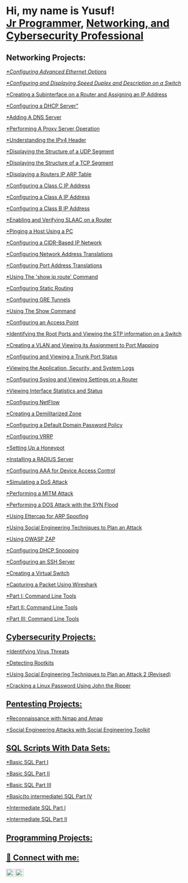 <h1>Hi, my name is Yusuf! <br/><a href="https://github.com/YusufOYusuf">Jr Programmer</a>, <a href="https://www.linkedin.com/in/yusuf-yusuf-5244b823b/">Networking, and Cybersecurity Professional</a>


<h2>Networking Projects:</h2>

  
  <cite><a href="https://github.com/YusufOYusuf/Configuring-Advanced-Ethernet-Options">*Configuring Advanced Ethernet Options</a>
    
 <cite><a href="https://github.com/YusufOYusuf/Configuring-and-Displaying-Speed-Duplex-and-Description-on-a-Switch/blob/main/README.md">*Configuring and Displaying Speed Duplex and Description on a Switch
    
 <cite><a href="https://github.com/YusufOYusuf/Creating-a-Subinterface-on-a-Router-and-Assigning-an-IP-Address/blob/main/README.md">*Creating a Subinterface on a Router and Assigning an IP Address
   
 <cite><a href="https://github.com/YusufOYusuf/Configuring-a-DHCP-Server/blob/main/README.md">*Configuring a DHCP Server"
   
 <cite><a href="https://github.com/YusufOYusuf/Adding-A-DNS-Server/blob/main/README.md">*Adding A DNS Server
   
<cite><a href="https://github.com/YusufOYusuf/Performing-A-Proxy-Server-Operation/blob/main/README.md">*Performing A Proxy Server Operation
    
<cite><a href="https://github.com/YusufOYusuf/Understanding-the-IPv4-Header/blob/main/README.md">*Understanding the IPv4 Header
  
<cite><a href="https://github.com/YusufOYusuf/Displaying-the-Structure-of-a-UDP-Segment/blob/main/README.md">*Displaying the Structure of a UDP Segment
  
<cite><a href="https://github.com/YusufOYusuf/Displaying-the-Structure-of-a-TCP-Segment/blob/main/README.md">*Displaying the Structure of a TCP Segment
  
<cite><a href="https://github.com/YusufOYusuf/Displaying-a-Router-s-IP-ARP-Table/blob/main/README.md">*Displaying a Routers IP ARP Table
  
<cite><a href="https://github.com/YusufOYusuf/Configuring-a-Class-C-IP-Address/blob/main/README.md">*Configuring a Class C IP Address
  
<cite><a href="https://github.com/YusufOYusuf/Configuring-a-Class-A-IP-Address/blob/main/README.md">*Configuring a Class A IP Address
  
<cite><a href="https://github.com/YusufOYusuf/Configuring-a-Class-B-IP-Address/blob/main/README.md">*Configuring a Class B IP Address

<cite><a href="https://github.com/YusufOYusuf/Enabling-and-Verifyng-SLAAC-on-a-Router/blob/main/README.md">*Enabling and Verifying SLAAC on a Router

<cite><a href="https://github.com/YusufOYusuf/Pinging-a-Host-Using-a-PC/blob/main/README.md">*Pinging a Host Using a PC

<cite><a href="https://github.com/YusufOYusuf/Configuring-a-CDIR-Based-IP-Network/blob/main/README.md">*Configuring a CIDR-Based IP Network

<cite><a href="https://github.com/YusufOYusuf/Configuring-Network-Address-Translation/blob/main/README.md">*Configuring Network Address Translations

<cite><a href="https://github.com/YusufOYusuf/Configuring-Port-Address-Translation/blob/main/README.md">*Configuring Port Address Translations
  
<cite><a href="https://github.com/YusufOYusuf/Using-the-show-ip-route-command/blob/main/README.md">*Using The 'show ip route' Command
  
<cite><a href="https://github.com/YusufOYusuf/Configuring-Static-Routing-/blob/main/README.md">*Configuring Static Routing
  
<cite><a href="https://github.com/YusufOYusuf/Configuring-GRE-Tunnels/blob/main/README.md">*Configuring GRE Tunnels

<cite><a href="https://github.com/YusufOYusuf/Using-The-Show-Command/blob/main/README.md">*Using The Show Command
  
<cite><a href="https://github.com/YusufOYusuf/Configuring-an-Access-Point/blob/main/README.md">*Configuring an Access Point
  
<cite><a href="https://github.com/YusufOYusuf/Identifying-the-Root-Ports-and-Viewing-the-STP-Information-on-a-Switch/blob/main/README.md">*Identifying the Root Ports and Viewing the STP information on a Switch

<cite><a href="https://github.com/YusufOYusuf/Creating-a-VLAN-and-Viewing-its-Assignment-to-Port-Mapping/blob/main/README.md">*Creating a VLAN and Viewing its Assignment to Port Mapping
  
<cite><a href="https://github.com/YusufOYusuf/Configuring-and-Viewing-a-Trunk-Port-Status/blob/main/README.md">*Configuring and Viewing a Trunk Port Status 
  
<cite><a href="https://github.com/YusufOYusuf/Viewing-the-Application-Security-and-System-Logs/blob/main/README.md">*Viewing the Application, Security, and System Logs
 
<cite><a href="https://github.com/YusufOYusuf/Configuring-Syslog-and-Viewing-Settings-on-a-Router/blob/main/README.md">*Configuring Syslog and Viewing Settings on a Router
  
<cite><a href="https://github.com/YusufOYusuf/Viewing-Interface-Statistics-and-Status/blob/main/README.md">*Viewing Interface Statistics and Status 
  
<cite><a href="https://github.com/YusufOYusuf/Configuring-NetFlow/blob/main/README.md">*Configuring NetFlow 
  
<cite><a href="https://github.com/YusufOYusuf/Creating-a-Demilitarized-Zone/blob/main/README.md">*Creating a Demilitarized Zone  

<cite><a href="https://github.com/YusufOYusuf/Configuring-a-Default-Domain-Password-Policy-/blob/main/README.md">*Configuring a Default Domain Password Policy
  
<cite><a href="https://github.com/YusufOYusuf/Configuring-VRRP/blob/main/README.md">*Configuring VRRP 
  
<cite><a href="https://github.com/YusufOYusuf/Setting-Up-a-Honeypot/blob/main/README.md">*Setting Up a Honeypot
  
<cite><a href="https://github.com/YusufOYusuf/Installing-a-RADIUS-Server/blob/main/README.md">*Installing a RADIUS Server

<cite><a href="https://github.com/YusufOYusuf/Configuring-AAA-for-Device-Access-Control/blob/main/README.md">*Configuring AAA for Device Access Control
  
<cite><a href="https://github.com/YusufOYusuf/Simulating-a-DoS-Attack/blob/main/README.md">*Simulating a DoS Attack
  
<cite><a href="https://github.com/YusufOYusuf/Performing-a-MITM-Attack/blob/main/README.md">*Performing a MITM Attack 

<cite><a href="https://github.com/YusufOYusuf/Perfoming-a-DOS-Attack-with-the-SYN-Flood/blob/main/README.md">*Performing a DOS Attack with the SYN Flood
    
<cite><a href="https://github.com/YusufOYusuf/Using-Ettercap-for-ARP-Spoofing/blob/main/README.md">*Using Ettercap for ARP Spoofing
  
<cite><a href="https://github.com/YusufOYusuf/Using-Social-Engineering-Techniques-to-Plan-an-Attack/blob/main/README.md">*Using Social Engineering Techniques to Plan an Attack

<cite><a href="https://github.com/YusufOYusuf/Using-OWASP-ZAP/blob/main/README.md">*Using OWASP ZAP

<cite><a href="https://github.com/YusufOYusuf/Configuring-DHCP-Snooping/blob/main/README.md">*Configuring DHCP Snooping
  
<cite><a href="https://github.com/YusufOYusuf/Configuring-an-SSH-Server/blob/main/README.md">*Configuring an SSH Server

<cite><a href="https://github.com/YusufOYusuf/Creating-a-Virtual-Switch-/blob/main/README.md">*Creating a Virtual Switch 

<cite><a href="https://github.com/YusufOYusuf/Capturing-a-Packet-Using-Wireshark/blob/main/README.md">*Capturing a Packet Using Wireshark
  
<cite><a href="https://github.com/YusufOYusuf/Part-I-Command-Line-Tools/blob/main/README.md">*Part I: Command Line Tools
  
<cite><a href="https://github.com/YusufOYusuf/Part-II-Command-Line-Tools/blob/main/README.md">*Part II: Command Line Tools
  
<cite><a href="https://github.com/YusufOYusuf/Part-III-Command-Line-Tools/blob/main/README.md">*Part III: Command Line Tools
  
  
  
  
  
  
  
  
  
  
<h2>Cybersecurity Projects:</h2>
  
<cite><a href="https://github.com/YusufOYusuf/Identifying-Virus-Threats/blob/main/README.md">*Identifying Virus Threats

<cite><a href="https://github.com/YusufOYusuf/Detecting-Rootkits/blob/main/README.md">*Detecting Rootkits
  
<cite><a href="https://github.com/YusufOYusuf/Using-Social-Engineering-Techniques-to-Plan-an-Attack-2/blob/main/README.md">*Using Social Engineering Techniques to Plan an Attack 2 (Revised)
  
<cite><a href="https://github.com/YusufOYusuf/Cracking-a-Linux-Password-Using-John-the-Ripper/blob/main/README.md">*Cracking a Linux Password Using John the Ripper
  
  
  
  
  
  
  
  
  
  
  
  
  
<h2>Pentesting Projects:</h2>
  
<cite><a href="https://github.com/YusufOYusuf/Reconnaissance-with-Nmap-Amap/blob/main/README.md">*Reconnaissance with Nmap and Amap
  
<cite><a href="https://github.com/YusufOYusuf/Social-Engineering-Attacks-with-Social-Engineering-Toolkit/blob/main/README.md">*Social Engineering Attacks with Social Engineering Toolkit
  
  
  
  
  
  
  
  
  
  
  
  
  
<h2>SQL Scripts With Data Sets:</h2> 
  
<cite><a href="https://github.com/YusufOYusuf/SQL">*Basic SQL Part I
  
<cite><a href="https://github.com/YusufOYusuf/Basic-SQL-Part-II">*Basic SQL Part II
  
<cite><a href="https://github.com/YusufOYusuf/Basic-SQL-Part-III">*Basic SQL Part III

<cite><a href="https://github.com/YusufOYusuf/Basic-SQL-Part-IV">*Basic(to intermediate) SQL Part IV

<cite><a href="https://github.com/YusufOYusuf/Inermediate-SQL-I">*Intermediate SQL Part I

<cite><a href="https://github.com/YusufOYusuf/Intermediate-SQL-part-2">*Intermediate SQL Part II
    
  
<h2>Programming Projects:</h2>


<h2> 🤳 Connect with me:</h2>

[<img align="left" alt="JoshMadakor | Twitter" width="22px" src="https://cdn.jsdelivr.net/npm/simple-icons@v3/icons/twitter.svg" />][twitter]
[<img align="left" alt="JoshMadakor | LinkedIn" width="22px" src="https://cdn.jsdelivr.net/npm/simple-icons@v3/icons/linkedin.svg" />][linkedin]

[twitter]: https://twitter.com/yusufthinks
[linkedin]: https://www.linkedin.com/in/yusuf-yusuf-5244b823b/

